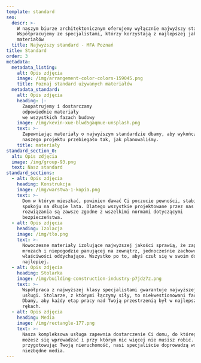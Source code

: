 ```yaml
---
template: standard
seo:
  descr: >-
    W naszym biurze architektonicznym oferujemy wyłącznie najwyższy standard.
    Współpracujemy ze specjalistami, którzy korzystają z najlepszej jakości
    materiałów
  title: Najwyższy standard - MFA Poznań
title: Standard
order: 3
metadata:
  metadata_listing:
    alt: Opis zdjęcia
    image: /img/arrangement-color-colors-159045.png
    title: Poznaj standard używanych materiałów
  metadata_standard:
    alt: Opis zdjęcia
    heading: |-
      Zaopatrujemy i dostarczamy
      odpowiednie materiały
      we wszystkich fazach budowy
    image: /img/kevin-xue-blwd5gaqmue-unsplash.png
    text: >-
      Zapewniając materiały o najwyższym standardzie dbamy, aby wykończenie
      naszego projektu przebiegało tak, jak planowaliśmy.
    title: materiały
standard_section_0:
  alt: Opis zdjęcia
  image: /img/group-93.png
  text: Nasz standard
standard_sections:
  - alt: Opis zdjęcia
    heading: Konstrukcja
    image: /img/warstwa-1-kopia.png
    text: >-
      Dom w którym mieszkać, powinien dawać Ci poczucie pewności, stabilności i
      spokoju na długie lata. Dlatego wszystkie projektowane przez nas
      rozwiązania są zawsze zgodne z wszelkimi normami dotyczącymi
      bezpieczeństwa.
  - alt: Opis zdjęcia
    heading: Izolacja
    image: /img/tło.png
    text: >-
      Nowoczesne materiały izolujące najwyższej jakości sprawią, że zapomnisz o
      mrozach i niepogodzie panującej na zewnątrz, jednocześnie zachowując
      właściwości oddychające. Wszystko po to, abyś czuł się w swoim domu jak
      najlepiej.
  - alt: Opis zdjęcia
    heading: Stolarka
    image: /img/building-construction-industry-p7jdz7z.png
    text: >-
      Współpraca z najwyższej klasy specjalistami gwarantuje najwyższej jakości
      usługi. Stolarze, z którymi łączymy siły, to niekwestionowani fachowcy.
      Dbamy, aby każdy etap pracy nad Twoją przestrzenią był w najlepszych
      rękach.
  - alt: Opis zdjęcia
    heading: Media
    image: /img/rectangle-177.png
    text: >-
      Nasza kompleksowa usługa zapewnia dostarczenie Ci domu, do którego od razu
      możesz się wprowadzać i przy którym nic więcej nie musisz robić. Dlatego
      przygotowując Twoją nieruchomość, nasi specjaliście doprowadzą wszystkie
      niezbędne media.
---
```


